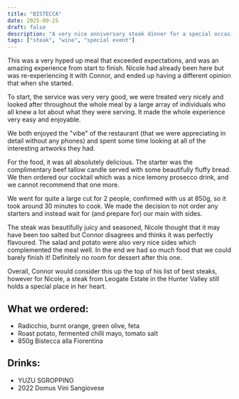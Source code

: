 ```yaml
---
title: "BISTECCA"
date: 2025-09-25
draft: false
description: "A very nice anniversary steak dinner for a special occasion"
tags: ["steak", "wine", "special event"]
---
```


This was a very hyped up meal that exceeded expectations, and was an amazing experience from start to finish. Nicole had
already been here but was re-experiencing it with Connor, and ended up having a different opinion that when she started.

To start, the service was very very good, we were treated very nicely and looked after throughout the whole meal by a
large array of individuals who all knew a lot about what they were serving. It made the whole experience very easy and
enjoyable.

We both enjoyed the "vibe" of the restaurant (that we were appreciating in detail without any phones) and spent some
time looking at all of the interesting artworks they had.

For the food, it was all absolutely delicious. The starter was the complimentary beef tallow candle served with some
beautifully fluffy bread. We then ordered our cocktail which was a nice lemony prosecco drink, and we cannot recommend
that one more.

We went for quite a large cut for 2 people, confirmed with us at 850g, so it took around 30 minutes to cook. We made the
decision to not order any starters and instead wait for (and prepare for) our main with sides.

The steak was beautifully juicy and seasoned, Nicole thought that it may have been too salted but Connor disagrees and
thinks it was perfectly flavoured. The salad and potato were also very nice sides which complemented the meal well. In
the end we had so much food that we could barely finish it! Definitely no room for dessert after this one.

Overall, Connor would consider this up the top of his list of best steaks, however for Nicole, a steak from
Leogate Estate in the Hunter Valley still holds a special place in her heart.

## What we ordered:

- Radicchio, burnt orange, green olive, feta
- Roast potato, fermented chilli mayo, tomato salt
- 850g Bistecca alla Fiorentina

## Drinks:

- YUZU SGROPPINO
- 2022 Domus Vini Sangiovese
